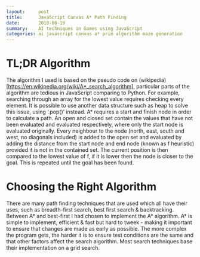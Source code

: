 ```yaml
---
layout:     post
title:      JavaScript Canvas A* Path Finding 
date:       2018-06-19
summary:    AI techniques in Games using JavaScript
categories: ai javascript canvas a* prim algorithm maze generation 
---
```


# TL;DR Algorithm
The algorithm I used is based on the pseudo code on (wikipedia)[https://en.wikipedia.org/wiki/A*_search_algorithm], particular parts of the algorithm are tedious in JavaScript comparing to Python. For example, searching through an array for the lowest value requires checking every element. It is possible to use another data structure such as heap to solve this issue, using ‘.pop()’ instead. A* requires a start and finish node in order to calculate a path. An open and closed set contain the values that have not been evaluated and evaluated respectively, where only the start node is evaluated originally. Every neighbour to the node (north, east, south and west, no diagonals included) is added to the open set and evaluated by adding the distance from the start node and end node (known as f heuristic) provided it is not in the contained set. The current position is then compared to the lowest value of f, if it is lower then the node is closer to the goal. This is repeated until the goal has been found.

# Choosing the Right Algorithm
There are many path finding techniques that are used which all have their uses, such as breadth-first search, best first search & backtracking. Between A* and best-first I had chosen to implement the A* algorithm. A* is simple to implement, efficient & fast but hard to tweek - making it important to ensure that changes are made as early as possible. The more complex the program gets, the harder it is to ensure test conditions are the same and that other factors affect the search algorithm. Most search techniques base their implementation on a grid search.

